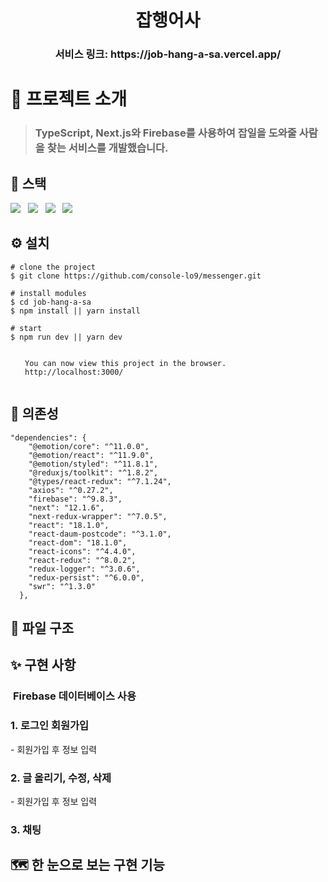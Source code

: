<h1 align="center"> 잡행어사 </h1>

<h3 align="center"> 서비스 링크: https://job-hang-a-sa.vercel.app/ </h3>

<p align="center"></p>

# 👏 프로젝트 소개

> <h3>TypeScript, Next.js와 Firebase를 사용하여 잡일을 도와줄 사람을 찾는 서비스를 개발했습니다.

## 🚀 스택

<img src="https://img.shields.io/badge/-typescript-brightgreen"/></a> &nbsp;
<img src="https://img.shields.io/badge/-react-red"/></a> &nbsp;
<img src="https://img.shields.io/badge/-nextJS-lightgrey"/></a> &nbsp;
<img src="https://img.shields.io/badge/-Firebase-orange"/></a> &nbsp;

## ⚙ 설치

```
# clone the project
$ git clone https://github.com/console-lo9/messenger.git

# install modules
$ cd job-hang-a-sa
$ npm install || yarn install

# start
$ npm run dev || yarn dev

⠀
⠀  You can now view this project in the browser.
⠀  http://localhost:3000/
⠀
```

## 🔗 의존성

```
"dependencies": {
    "@emotion/core": "^11.0.0",
    "@emotion/react": "^11.9.0",
    "@emotion/styled": "^11.8.1",
    "@reduxjs/toolkit": "^1.8.2",
    "@types/react-redux": "^7.1.24",
    "axios": "^0.27.2",
    "firebase": "^9.8.3",
    "next": "12.1.6",
    "next-redux-wrapper": "^7.0.5",
    "react": "18.1.0",
    "react-daum-postcode": "^3.1.0",
    "react-dom": "18.1.0",
    "react-icons": "^4.4.0",
    "react-redux": "^8.0.2",
    "redux-logger": "^3.0.6",
    "redux-persist": "^6.0.0",
    "swr": "^1.3.0"
  },
```

## 📂 파일 구조

## ✨ 구현 사항

<h3>&nbsp;<strong>Firebase</strong> 데이터베이스 사용</h3>

<h3>1. 로그인 회원가입 </h3>
- 회원가입 후 정보 입력

<h3>2. 글 올리기, 수정, 삭제 </h3>
- 회원가입 후 정보 입력

<h3>3. 채팅 </h3>

## 🗺 한 눈으로 보는 구현 기능
